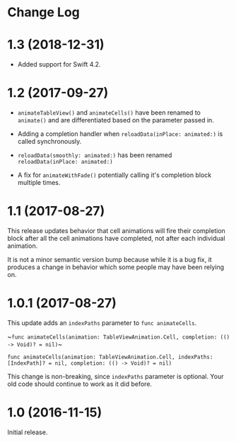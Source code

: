 # Change Log

# 1.3 (2018-12-31)

- Added support for Swift 4.2.

# 1.2 (2017-09-27)

- `animateTableView()` and `animateCells()` have been renamed to `animate()` and are differentiated based on the parameter passed in.

- Adding a completion handler when `reloadData(inPlace: animated:)` is called synchronously.

- `reloadData(smoothly: animated:)` has been renamed `reloadData(inPlace: animated:)`

- A fix for `animateWithFade()` potentially calling it's completion block multiple times.

# 1.1 (2017-08-27)

This release updates behavior that cell animations will fire their completion block after all the cell animations have completed, not after each individual animation.

It is not a minor semantic version bump because while it is a bug fix, it produces a change in behavior which some people may have been relying on.


# 1.0.1 (2017-08-27)

This update adds an `indexPaths` parameter to `func animateCells`. 

~`func animateCells(animation: TableViewAnimation.Cell, completion: (() -> Void)? = nil)`~

`func animateCells(animation: TableViewAnimation.Cell, indexPaths: [IndexPath]? = nil, completion: (() -> Void)? = nil)`

This change is non-breaking, since `indexPaths` parameter is optional. Your old code should continue to work as it did before.



# 1.0 (2016-11-15)

Initial release.
